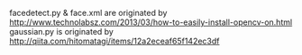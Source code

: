 facedetect.py & face.xml are originated by http://www.technolabsz.com/2013/03/how-to-easily-install-opencv-on.html
gaussian.py is originated by http://qiita.com/hitomatagi/items/12a2eceaf65f142ec3df
